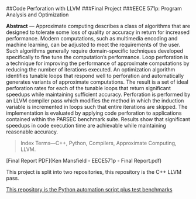 ##Code Perforation with LLVM
###Final Project
###EECE 571p: Program Analysis and Optimization

**Abstract** — Approximate computing describes a class of algorithms that are designed to tolerate some loss of quality or
accuracy in return for increased performance. Modern computations, such as multimedia encoding and machine
learning, can be adjusted to meet the requirements of the user. Such algorithms generally require domain-specific
techniques developed specifically to fine tune the computation’s performance.
Loop perforation is a technique for improving the performance of approximate computations by reducing the number of
iterations executed. An optimization algorithm identifies tunable loops that respond well to perforation and automatically
generates variants of approximate computations. The result is a set of ideal perforation rates for each of the tunable
loops that return significant speedups while maintaining sufficient accuracy. Perforation is performed by an LLVM
compiler pass which modifies the method in which the induction variable is incremented in loops such that entire
iterations are skipped. The implementation is evaluated by applying code perforation to applications contained within the
PARSEC benchmark suite. Results show that significant speedups in code execution time are achievable while
maintaining reasonable accuracy.

> Index Terms—C++, Python, Compilers, Approximate Computing, LLVM.

[Final Report PDF](Ken Mansfield - EECE571p - Final Report.pdf)

This project is split into two repositories, this repository is the C++ LLVM pass. 

[This repository is the Python automation script plus test benchmarks](https://github.com/kenmansfield/EECE571Project-Pass)
